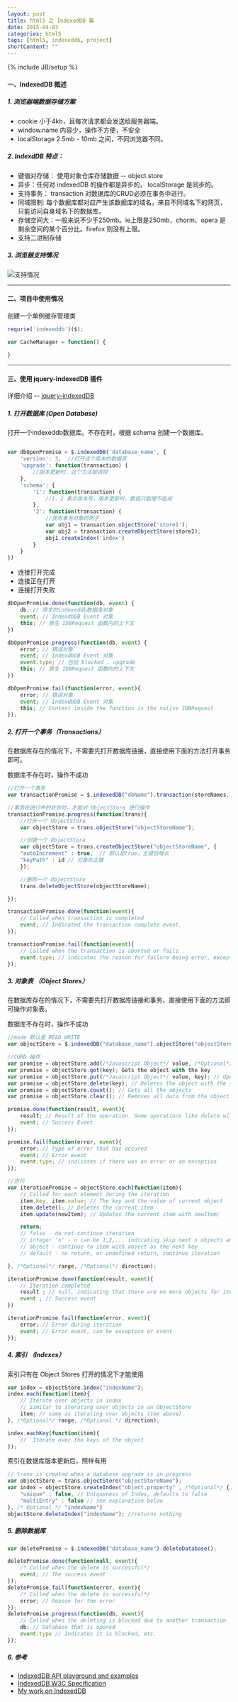 ```yaml
---
layout: post
title: html5 之 IndexedDB 篇
date: 2015-04-03
categories: html5
tags: [html5, indexeddb, project]
shortContent: ""
---
```

{% include JB/setup %}

#### 一、IndexedDB 概述

##### 1. 浏览器端数据存储方案

- cookie 小于4kb，且每次请求都会发送给服务器端。
- window.name 内容少，操作不方便，不安全
- localStorage 2.5mb - 10mb 之间，不同浏览器不同。

##### 2. IndexdDB 特点：

- 键值对存储： 使用对象仓库存储数据 -- object store
- 异步：任何对 indexedDB 的操作都是异步的， localStorage 是同步的。
- 支持事务： transaction 对数据库的CRUD必须在事务中进行。
- 同域限制: 每个数据库都对应产生该数据库的域名，来自不同域名下的网页，只能访问自身域名下的数据库。
- 存储空间大：一般来说不少于250mb。ie上限是250mb，chorm、opera 是剩余空间的某个百分比。firefox 则没有上限。
- 支持二进制存储

##### 3. 浏览器支持情况

![支持情况][indexeddb]

[indexeddb]: /assets/images/indexeddb.png


---    
#### 二、项目中使用情况

创建一个单例缓存管理类

```javascript
requrie('indexeddb')($);

var CacheManager = function() {
	
}
```


---    
#### 三、使用 jquery-indexedDB 插件

详细介绍 -- [jquery-indexedDB](https://github.com/axemclion/jquery-indexeddb/blob/master/docs/README.md)

##### 1. 打开数据库 (Open Database)

打开一个indexeddb数据库。不存在时，根据 schema 创建一个数据库。

```javascript

var dbOpenPromise = $.indexedDB('database_name', {
	'version': 3,  //打开这个版本的数据库
	'upgrade': function(transaction) {
		//版本更新时，这个方法被调用
	},
	'schema': {
		'1': function(transaction) {
			//1、2 表示版本号，版本更新时，数值只能增不能减
		},
		'2': function(transaction) {
			//使用事务对象的例子
			var obj1 = transaction.objectStore('store1');
			var obj2 = transaction.createObjectStore(store2);
			obj1.createIndex('index')
		}
	}
})

```

* 连接打开完成
* 连接正在打开
* 连接打开失败

```javascript
dbOpenPromise.done(function(db, event) {
	db; // 原生的indexeddb数据库对象
	event; // IndexdbDB Event 对象
	this; // 原生 IDBRequest 函数内的上下文
})

dbOpenPromise.progress(function(db, event) {
	error; // 错误对象
	event; // IndexdbDB Event 对象
	event.type; // 包括 blocked . upgrade
	this; // 原生 IDBRequest 函数内的上下文
})

dbOpenPromise.fail(function(error, event){
    error; // 错误对象
    event; // IndexdbDB Event 对象
    this; // Context inside the function is the native IDBRequest   
});
```
  
##### 2. 打开一个事务（Transactions）

在数据库存在的情况下，不需要先打开数据库链接，直接使用下面的方法打开事务即可。

数据库不存在时，操作不成功

```javascript
//打开一个事务
var transactionPromise = $.indexedDB("dbName").transaction(storeNames, mode);

//事务在进行中的状态时，才能对 ObjectStore 进行操作
transactionPromise.progress(function(trans){
	//打开一个 ObjectStore
	var objectStore = trans.objectStore("objectStoreName");

	//创建一个 ObjectStore
	var objectStore = trans.createObjectStore("objectStoreName", {
    "autoIncrement" : true,  // 默认是true，主键自增长
    "keyPath" : id // 对象的主键
	}); 

	//删除一个 ObjectStore
	trans.deleteObjectStore(objectStoreName); 

});

transactionPromise.done(function(event){
    // Called when transaction is completed
    event; // Indicated the transaction complete event.
});

transactionPromise.fail(function(event){
    // Called when the transaction is aborted or fails
    event.type; // indicates the reason for failure being error, exception or abort
});
```

##### 3. 对象表 （Object Stores）

在数据库存在的情况下，不需要先打开数据库链接和事务，直接使用下面的方法即可操作对象表。

数据库不存在时，操作不成功

```javascript
//mode 默认是 READ_WRITE
var objectStore = $.indexedDB("database_name").objectStore("objectStoreName", /* Optional */ mode );

//CURD 操作
var promise = objectStore.add(/*Javascript Object*/ value, /*Optional*/ key); // Adds data to the objectStore
var promise = objectStore.get(key); Gets the object with the key 
var promise = objectStore.put(/*Javascript Object*/ value, key); // Updates the object for the specified key 
var promise = objectStore.delete(key); // Deletes the object with the specified key
var promise = objectStore.count(); // Gets all the objects
var promise = objectStore.clear(); // Removes all data from the object store;

promise.done(function(result, event){
    result; // Result of the operation. Some operations like delete will return undefined
    event; // Success Event
});

promise.fail(function(error, event){
    error; // Type of error that has occured
    event; // Error event
    event.type; // indicates if there was an error or an exception
});

//迭代
var iterationPromise = objectStore.each(function(item){
    // Called for each element during the iteration
    item.key, item.value; // The key and the value of current object
    item.delete(); // Deletes the current item
    item.update(newItem); // Updates the current item with newItem;

    return; 
    // false - do not continue iteration
    // integer 'n' - n can be 1,2,... indicating skip next n objects and continue
    // object - continue to item with object as the next key
    // default - no return, or undefined return, continue iteration

}, /*Optional*/ range, /*Optional*/ direction);

iterationPromise.done(function(result, event){
    // Iteration completed
    result ; // null, indicating that there are no more objects for iteration
    event ; // Success event
})

iterationPromise.fail(function(error, event){
    error; // Error during iteration
    event; // Error event, can be exception or event
});
```

##### 4. 索引 （Indexes）

索引只有在 Object Stores 打开的情况下才能使用

```javascript
var index = objectStore.index("indexName");
index.each(function(item){
    // Iterate over objects in index
    // Similar to iterating over objects in an ObjectStore
    item; // same as iterating over objects (see above) 
}, /*Optional*/ range, /*Optional */ direction);

index.eachKey(function(item){
    //  Iterate over the keys of the object
});
```

索引在数据库版本更新后，照样有用

```javascript
// trans is created when a database upgrade is in progress
var objectStore = trans.objectStore("objectStoreName");
var index = objectStore.createIndex("object.property" , /*Optional*/ {
    "unique" : false, // Uniqueness of Index, defaults to false
    "multiEntry" : false // see explanation below
}, /* Optional */ "indexName")
objectStore.deleteIndex("indexName"); //returns nothing
```

##### 5. 删除数据库

```javascript
var deletePromise = $.indexedDB("database_name").deleteDatabase();

deletePromise.done(function(null, event){ 
    /* Called when the delete is successful*/
    event; // The success event
});
deletePromise.fail(function(error, event){ 
    /* Called when the delete is successful*/
    error; // Reason for the error
});
deletePromise.progress(function(db, event){ 
    // Called when the deleting is blocked due to another transaction
    db; // Database that is opened
    event.type // Indicates it is blocked, etc. 
});
```

##### 6. 参考

- [IndexedDB API playground and examples](http://nparashuram.com/IndexedDB/)
- [IndexedDB W3C Specification](http://www.w3.org/TR/IndexedDB/)
- [My work on IndexedDB](http://blog.nparashuram.com/search/label/indexeddb)







